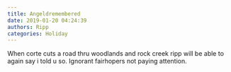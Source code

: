```yaml
---
title: Angeldremembered
date: 2019-01-20 04:24:39
authors: Ripp
categories: Holiday
---
```


 When corte cuts a road thru woodlands and rock creek ripp will be able to again say i told u so.
Ignorant fairhopers not paying attention.